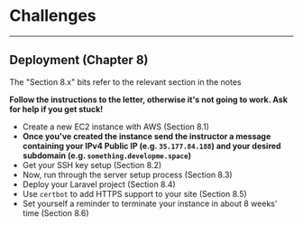 # Challenges

---

## Deployment (Chapter 8)

The "Section 8.x" bits refer to the relevant section in the notes

**Follow the instructions to the letter, otherwise it's not going to work. Ask for help if you get stuck!**

- Create a new EC2 instance with AWS (Section 8.1)
- **Once you've created the instance send the instructor a message containing your IPv4 Public IP (e.g. `35.177.84.188`) and your desired subdomain (e.g. `something.developme.space`)**
- Get your SSH key setup (Section 8.2)
- Now, run through the server setup process (Section 8.3)
- Deploy your Laravel project (Section 8.4)
- Use `certbot` to add HTTPS support to your site (Section 8.5)
- Set yourself a reminder to terminate your instance in about 8 weeks' time (Section 8.6)
